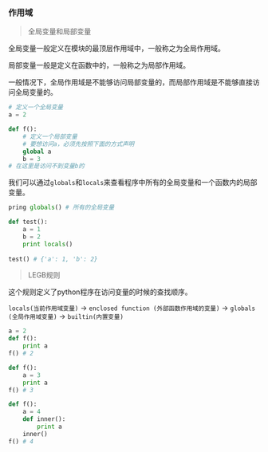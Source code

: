 ### 作用域

> 全局变量和局部变量

全局变量一般定义在模块的最顶层作用域中，一般称之为全局作用域。

局部变量一般是定义在函数中的，一般称之为局部作用域。

一般情况下，全局作用域是不能够访问局部变量的，而局部作用域是不能够直接访问全局变量的。

```python
# 定义一个全局变量
a = 2

def f():
    # 定义一个局部变量
    # 要想访问a，必须先按照下面的方式声明
    global a
    b = 3
# 在这里是访问不到变量b的
```
我们可以通过`globals`和`locals`来查看程序中所有的全局变量和一个函数内的局部变量。

```python
pring globals() # 所有的全局变量

def test():
    a = 1
    b = 2
    print locals()
    
test() # {'a': 1, 'b': 2}
```

> LEGB规则

这个规则定义了python程序在访问变量的时候的查找顺序。

`locals(当前作用域变量)` -> `enclosed function (外部函数作用域的变量)` -> `globals (全局作用域变量)` -> `builtin(内置变量)`

```python
a = 2
def f():
    print a
f() # 2

def f():
    a = 3
    print a
f() # 3

def f():
    a = 4
    def inner():
        print a
    inner()
f() # 4
```